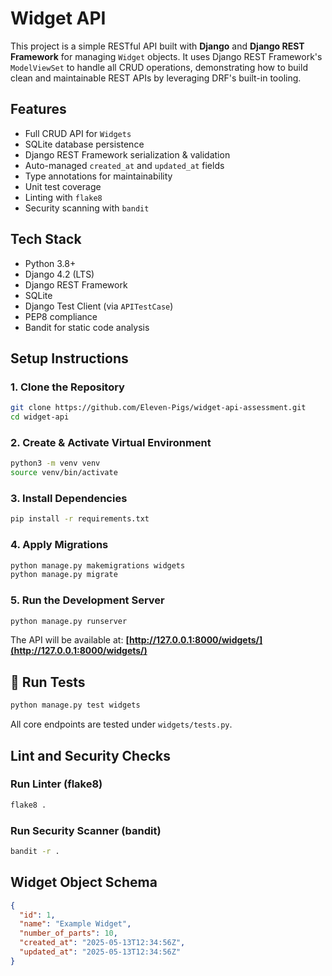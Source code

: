 # Widget API

This project is a simple RESTful API built with **Django** and **Django REST Framework** for managing `Widget` objects. It uses Django REST Framework's `ModelViewSet` to handle all CRUD operations, 
demonstrating how to build clean and maintainable REST APIs by leveraging DRF's built-in tooling.

## Features

- Full CRUD API for `Widgets`
- SQLite database persistence
- Django REST Framework serialization & validation
- Auto-managed `created_at` and `updated_at` fields
- Type annotations for maintainability
- Unit test coverage
- Linting with `flake8`
- Security scanning with `bandit`


## Tech Stack

- Python 3.8+
- Django 4.2 (LTS)
- Django REST Framework
- SQLite
- Django Test Client (via `APITestCase`)
- PEP8 compliance
- Bandit for static code analysis


## Setup Instructions

### 1. Clone the Repository

```bash
git clone https://github.com/Eleven-Pigs/widget-api-assessment.git
cd widget-api
````

### 2. Create & Activate Virtual Environment

```bash
python3 -m venv venv
source venv/bin/activate
```

### 3. Install Dependencies

```bash
pip install -r requirements.txt
```

### 4. Apply Migrations

```bash
python manage.py makemigrations widgets
python manage.py migrate
```

### 5. Run the Development Server

```bash
python manage.py runserver
```

The API will be available at:
**[http://127.0.0.1:8000/widgets/](http://127.0.0.1:8000/widgets/)**



## 🧪 Run Tests

```bash
python manage.py test widgets
```

All core endpoints are tested under `widgets/tests.py`.

## Lint and Security Checks

### Run Linter (flake8)

```bash
flake8 .
```

### Run Security Scanner (bandit)

```bash
bandit -r .
```


## Widget Object Schema

```json
{
  "id": 1,
  "name": "Example Widget",
  "number_of_parts": 10,
  "created_at": "2025-05-13T12:34:56Z",
  "updated_at": "2025-05-13T12:34:56Z"
}
```
